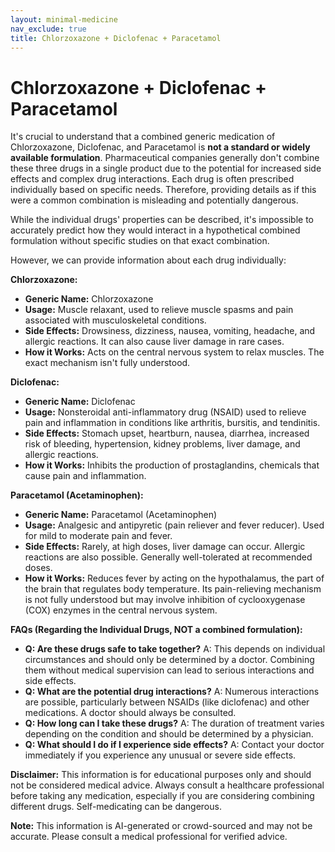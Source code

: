```yaml
---
layout: minimal-medicine
nav_exclude: true
title: Chlorzoxazone + Diclofenac + Paracetamol
---
```


# Chlorzoxazone + Diclofenac + Paracetamol

It's crucial to understand that a combined generic medication of Chlorzoxazone, Diclofenac, and Paracetamol is **not a standard or widely available formulation**.  Pharmaceutical companies generally don't combine these three drugs in a single product due to the potential for increased side effects and complex drug interactions.  Each drug is often prescribed individually based on specific needs.  Therefore, providing details as if this were a common combination is misleading and potentially dangerous.

While the individual drugs' properties can be described, it's impossible to accurately predict how they would interact in a hypothetical combined formulation without specific studies on that exact combination.

However, we can provide information about each drug individually:


**Chlorzoxazone:**

* **Generic Name:** Chlorzoxazone
* **Usage:** Muscle relaxant, used to relieve muscle spasms and pain associated with musculoskeletal conditions.
* **Side Effects:** Drowsiness, dizziness, nausea, vomiting, headache, and allergic reactions.  It can also cause liver damage in rare cases.
* **How it Works:** Acts on the central nervous system to relax muscles.  The exact mechanism isn't fully understood.

**Diclofenac:**

* **Generic Name:** Diclofenac
* **Usage:** Nonsteroidal anti-inflammatory drug (NSAID) used to relieve pain and inflammation in conditions like arthritis, bursitis, and tendinitis.
* **Side Effects:** Stomach upset, heartburn, nausea, diarrhea, increased risk of bleeding, hypertension, kidney problems, liver damage, and allergic reactions.
* **How it Works:** Inhibits the production of prostaglandins, chemicals that cause pain and inflammation.

**Paracetamol (Acetaminophen):**

* **Generic Name:** Paracetamol (Acetaminophen)
* **Usage:** Analgesic and antipyretic (pain reliever and fever reducer).  Used for mild to moderate pain and fever.
* **Side Effects:**  Rarely, at high doses, liver damage can occur.  Allergic reactions are also possible.  Generally well-tolerated at recommended doses.
* **How it Works:**  Reduces fever by acting on the hypothalamus, the part of the brain that regulates body temperature.  Its pain-relieving mechanism is not fully understood but may involve inhibition of cyclooxygenase (COX) enzymes in the central nervous system.


**FAQs (Regarding the Individual Drugs, NOT a combined formulation):**

* **Q: Are these drugs safe to take together?** A:  This depends on individual circumstances and should only be determined by a doctor.  Combining them without medical supervision can lead to serious interactions and side effects.
* **Q: What are the potential drug interactions?** A:  Numerous interactions are possible, particularly between NSAIDs (like diclofenac) and other medications.  A doctor should always be consulted.
* **Q:  How long can I take these drugs?** A:  The duration of treatment varies depending on the condition and should be determined by a physician.
* **Q:  What should I do if I experience side effects?** A:  Contact your doctor immediately if you experience any unusual or severe side effects.


**Disclaimer:** This information is for educational purposes only and should not be considered medical advice.  Always consult a healthcare professional before taking any medication, especially if you are considering combining different drugs.  Self-medicating can be dangerous.


**Note:** This information is AI-generated or crowd-sourced and may not be accurate. Please consult a medical professional for verified advice.